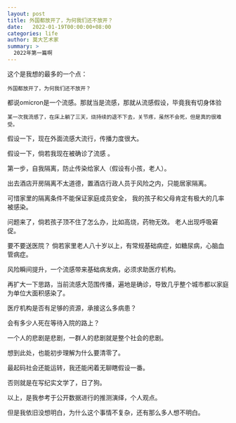 ```yaml
---
layout: post
title: 外国都放开了，为何我们还不放开？
date:   2022-01-19T00:00:00+08:00
categories: life 
author: 莫大艺术家
summary: >
  2022年第一篇啊
---
```



这个是我想的最多的一个点：

    外国都放开了，为何我们还不放开？

都说omicron是一个流感。那就当是流感，那就从流感假设，毕竟我有切身体验

    某一次我流感了，在床上躺了三天，烧持续的退不下去，关节疼，虽然不会死，但是真的很难受。

假设一下，现在外面流感大流行，传播力度很大。

假设一下，倘若我现在被确诊了流感 。

第一步，自我隔离，防止传染给家人（假设有小孩，老人）。

出去酒店开房隔离不太道德，置酒店行政人员于风险之内，只能居家隔离。

可惜家里的隔离条件不能保证家庭成员安全， 我的孩子和父母肯定有极大的几率被感染。

问题来了，倘若孩子顶不住了怎么办，比如高烧，药物无效。
老人出现呼吸窘促。

要不要送医院？
倘若家里老人八十岁以上，有常规基础病症，如糖尿病，心脑血管病症。

风险瞬间提升，一个流感带来基础病发病，必须求助医疗机构。

再扩大一下思路，当前流感大范围传播，遍地是确诊，导致几乎整个城市都以家庭为单位大面积感染了。

医疗机构是否有足够的资源，承接这么多病患？

会有多少人死在等待入院的路上？

一个人的悲剧是悲剧，一群人的悲剧就是整个社会的悲剧。

想到此处，也能初步理解为什么要清零了。

最起码社会还能运转，我还能闲着无聊瞎假设一番。

否则就是在写纪实文学了，日了狗。

以上，是我参考于公开数据进行的推测演绎，个人观点。

但是我依旧没想明白，为什么这个事情不复杂，还有那么多人想不明白。



